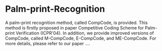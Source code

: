 # Palm-print-Recognition
A palm-print recognition method, called CompCode, is provided. This method is firstly proposed in paper Competitive Coding Scheme for Palm-print Verification (ICPR'04). In addition, we provide improved versions of CompCode, called M-CompCode, E-CompCode, and ME-CompCode. For more details, please refer to our paper ....
